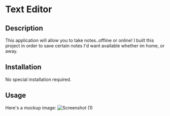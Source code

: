 # Text Editor

## Description

This application will allow you to take notes..offline or online! I built this project in order to save certain notes I'd want available whether im home, or away.

## Installation

No special installation required.

## Usage

Here's a mockup image:
![Screenshot (1)](https://user-images.githubusercontent.com/112605303/227654428-ee69626c-2b01-4100-a261-8ce4f188df93.png)

